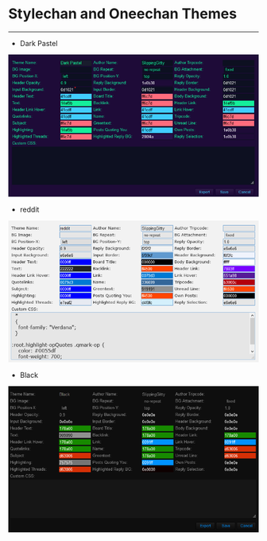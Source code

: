 # Stylechan and Oneechan Themes

___

* Dark Pastel

![screenshot](https://raw.githubusercontent.com/SlippingGitty/Stylechan-and-Oneechan-Themes/main/screenshots/Screenshot%202021-01-02%20175725.png)

* reddit

![screenshot](https://raw.githubusercontent.com/SlippingGitty/Stylechan-and-Oneechan-Themes/main/screenshots/Screenshot%202021-01-02%20180050.png)

* Black

![screenshot](https://raw.githubusercontent.com/SlippingGitty/Stylechan-and-Oneechan-Themes/main/screenshots/Screenshot%202021-01-09%20112605.png)
